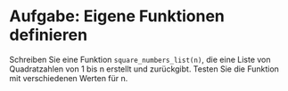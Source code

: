 # Aufgabe: Eigene Funktionen definieren

Schreiben Sie eine Funktion `square_numbers_list(n)`, die eine Liste von Quadratzahlen von 1 bis n erstellt und zurückgibt. Testen Sie die Funktion mit verschiedenen Werten für n.

